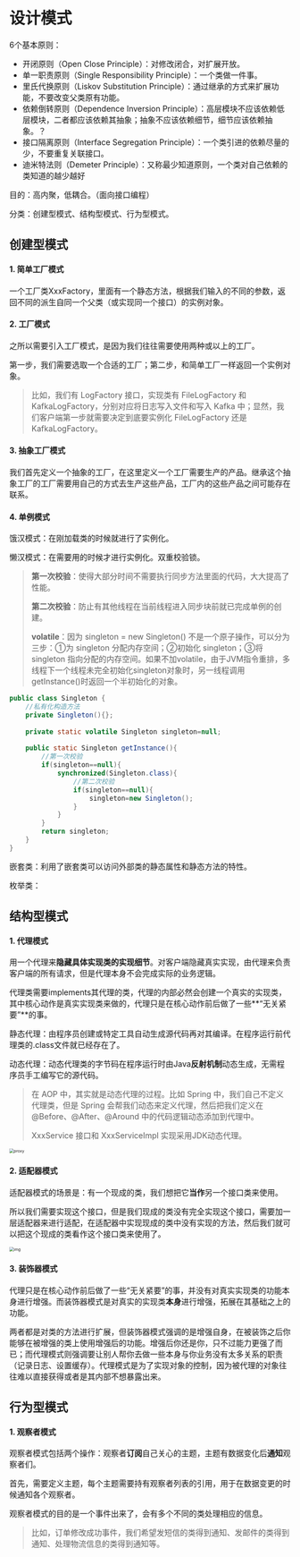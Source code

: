 # 设计模式

6个基本原则：

- 开闭原则（Open Close Principle）：对修改闭合，对扩展开放。
- 单一职责原则（Single Responsibility Principle）：一个类做一件事。
- 里氏代换原则（Liskov Substitution Principle）：通过继承的方式来扩展功能，不要改变父类原有功能。
- 依赖倒转原则（Dependence Inversion Principle）：高层模块不应该依赖低层模块，二者都应该依赖其抽象；抽象不应该依赖细节，细节应该依赖抽象。？
- 接口隔离原则（Interface Segregation Principle）：一个类引进的依赖尽量的少，不要重复关联接口。
- 迪米特法则（Demeter Principle）：又称最少知道原则，一个类对自己依赖的类知道的越少越好

目的：高内聚，低耦合。（面向接口编程）

分类：创建型模式、结构型模式、行为型模式。



## 创建型模式

#### 1. 简单工厂模式

一个工厂类XxxFactory，里面有一个静态方法，根据我们输入的不同的参数，返回不同的派生自同一个父类（或实现同一个接口）的实例对象。

#### 2. 工厂模式

之所以需要引入工厂模式，是因为我们往往需要使用两种或以上的工厂。

第一步，我们需要选取一个合适的工厂；第二步，和简单工厂一样返回一个实例对象。

> 比如，我们有 LogFactory 接口，实现类有 FileLogFactory 和 KafkaLogFactory，分别对应将日志写入文件和写入 Kafka 中；显然，我们客户端第一步就需要决定到底要实例化 FileLogFactory 还是 KafkaLogFactory。

#### 3. 抽象工厂模式

我们首先定义一个抽象的工厂，在这里定义一个工厂需要生产的产品。继承这个抽象工厂的工厂需要用自己的方式去生产这些产品，工厂内的这些产品之间可能存在联系。

#### 4. 单例模式

饿汉模式：在刚加载类的时候就进行了实例化。

懒汉模式：在需要用的时候才进行实例化。双重校验锁。

> **第一次校验**：使得大部分时间不需要执行同步方法里面的代码，大大提高了性能。
>
> **第二次校验**：防止有其他线程在当前线程进入同步块前就已完成单例的创建。
>
> **volatile**：因为 singleton = new Singleton() 不是一个原子操作，可以分为三步：①为 singleton 分配内存空间；②初始化 singleton；③将 singleton 指向分配的内存空间。如果不加volatile，由于JVM指令重排，多线程下一个线程未完全初始化singleton对象时，另一线程调用getInstance()时返回一个半初始化的对象。

```Java
public class Singleton {
	//私有化构造方法
 	private Singleton(){};
 
 	private static volatile Singleton singleton=null;
 
	public static Singleton getInstance(){
 		//第一次校验
        if(singleton==null){     
            synchronized(Singleton.class){
                //第二次校验
                if(singleton==null){     
                	singleton=new Singleton();
                }
            }
		}
		return singleton;
    }   
}
```

嵌套类：利用了嵌套类可以访问外部类的静态属性和静态方法的特性。

枚举类：



## 结构型模式

#### 1. 代理模式

用一个代理来**隐藏具体实现类的实现细节**。对客户端隐藏真实实现，由代理来负责客户端的所有请求，但是代理本身不会完成实际的业务逻辑。

代理类需要implements其代理的类，代理的内部必然会创建一个真实的实现类，其中核心动作是真实实现类来做的，代理只是在核心动作前后做了一些**“无关紧要”**的事。

静态代理：由程序员创建或特定工具自动生成源代码再对其编译。在程序运行前代理类的.class文件就已经存在了。

动态代理：动态代理类的字节码在程序运行时由Java**反射机制**动态生成，无需程序员手工编写它的源代码。

>在 AOP 中，其实就是动态代理的过程。比如 Spring 中，我们自己不定义代理类，但是 Spring 会帮我们动态来定义代理，然后把我们定义在 @Before、@After、@Around 中的代码逻辑动态添加到代理中。
>
>XxxService 接口和 XxxServiceImpl 实现采用JDK动态代理。

<img src="https://user-gold-cdn.xitu.io/2018/10/19/1668ac9a05ed0c11?imageView2/0/w/1280/h/960/format/webp/ignore-error/1" alt="proxy" style="zoom:50%;" />

#### 2. 适配器模式

适配器模式的场景是：有一个现成的类，我们想把它**当作**另一个接口类来使用。

所以我们需要实现这个接口，但是我们现成的类没有完全实现这个接口，需要加一层适配器来进行适配，在适配器中实现现成的类中没有实现的方法，然后我们就可以把这个现成的类看作这个接口类来使用了。

<img src="https://user-gold-cdn.xitu.io/2018/10/19/1668ac9a06512b0c?imageslim" alt="img" style="zoom:50%;" />

#### 3. 装饰器模式

代理只是在核心动作前后做了一些“无关紧要”的事，并没有对真实实现类的功能本身进行增强。而装饰器模式是对真实的实现类**本身**进行增强，拓展在其基础之上的功能。

两者都是对类的方法进行扩展，但装饰器模式强调的是增强自身，在被装饰之后你能够在被增强的类上使用增强后的功能。增强后你还是你，只不过能力更强了而已；而代理模式则强调要让别人帮你去做一些本身与你业务没有太多关系的职责（记录日志、设置缓存）。代理模式是为了实现对象的控制，因为被代理的对象往往难以直接获得或者是其内部不想暴露出来。



## 行为型模式

#### 1. 观察者模式

观察者模式包括两个操作：观察者**订阅**自己关心的主题，主题有数据变化后**通知**观察者们。

首先，需要定义主题，每个主题需要持有观察者列表的引用，用于在数据变更的时候通知各个观察者。

观察者模式的目的是一个事件出来了，会有多个不同的类处理相应的信息。

>比如，订单修改成功事件，我们希望发短信的类得到通知、发邮件的类得到通知、处理物流信息的类得到通知等。

























